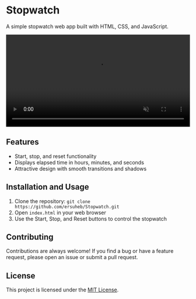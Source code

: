 # Stopwatch

A simple stopwatch web app built with HTML, CSS, and JavaScript.

<video width="100%" height="auto" autoplay loop muted>
  <source src="./demo.mp4" type="video/mp4">
</video>


## Features

- Start, stop, and reset functionality
- Displays elapsed time in hours, minutes, and seconds
- Attractive design with smooth transitions and shadows

## Installation and Usage

1. Clone the repository: `git clone https://github.com/ersuheb/Stopwatch.git`
2. Open `index.html` in your web browser
3. Use the Start, Stop, and Reset buttons to control the stopwatch

## Contributing

Contributions are always welcome! If you find a bug or have a feature request, please open an issue or submit a pull request.

## License

This project is licensed under the [MIT License](./LICENSE).
